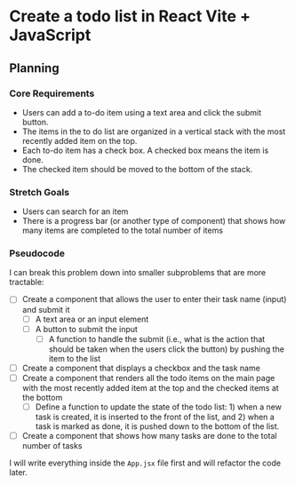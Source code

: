 # Create a todo list in React Vite + JavaScript

## Planning

### Core Requirements

- Users can add a to-do item using a text area and click the submit button.
- The items in the to do list are organized in a vertical stack with the most recently added item on the top.
- Each to-do item has a check box. A checked box means the item is done.
- The checked item should be moved to the bottom of the stack.

### Stretch Goals

- Users can search for an item
- There is a progress bar (or another type of component) that shows how many items are completed to the total number of items

### Pseudocode

I can break this problem down into smaller subproblems that are more tractable:

- [ ] Create a component that allows the user to enter their task name (input) and submit it
  - [ ] A text area or an input element
  - [ ] A button to submit the input
    - [ ] A function to handle the submit (i.e., what is the action that should be taken when the users click the button) by pushing the item to the list
- [ ] Create a component that displays a checkbox and the task name
- [ ] Create a component that renders all the todo items on the main page with the most recently added item at the top and the checked items at the bottom
  - [ ] Define a function to update the state of the todo list: 1) when a new task is created, it is inserted to the front of the list, and 2) when a task is marked as done, it is pushed down to the bottom of the list.
- [ ] Create a component that shows how many tasks are done to the total number of tasks

I will write everything inside the `App.jsx` file first and will refactor the code later.
